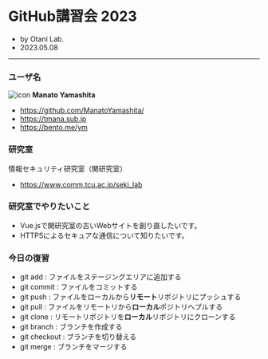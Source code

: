 # GitHub講習会 2023

* by Otani Lab.
* 2023.05.08
---

### ユーザ名
![icon](https://media.discordapp.net/attachments/970693929144029195/1094717514438672404/405_20230122181632_Original.jpg?width=490&height=484)
**Manato Yamashita**

* https://github.com/ManatoYamashita/
* https://tmana.sub.jp
* https://bento.me/ym

### 研究室
情報セキュリティ研究室（関研究室）
* https://www.comm.tcu.ac.jp/seki_lab

### 研究室でやりたいこと
* Vue.jsで関研究室の古いWebサイトを創り直したいです。
* HTTPSによるセキュアな通信について知りたいです。

### 今日の復習
* git add : ファイルをステージングエリアに追加する
* git commit : ファイルをコミットする
* git push : ファイルをローカルから**リモート**リポジトリにプッシュする
* git pull : ファイルをリモートリから**ローカル**ポジトリへプルする
* git clone : リモートリポジトリを**ローカル**リポジトリにクローンする
* git branch : ブランチを作成する
* git checkout : ブランチを切り替える
* git merge : ブランチをマージする